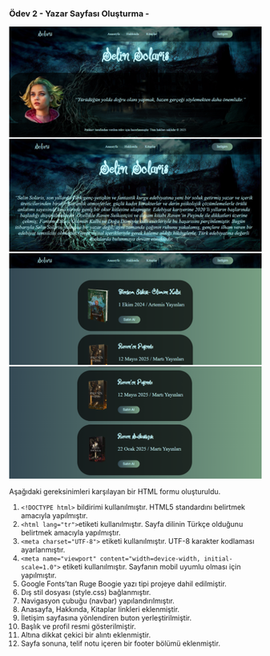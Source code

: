###  Ödev 2 - Yazar Sayfası Oluşturma -
![ Author-Page](src/project-1.png)
![ Author-Page](src/project-2.png)
![ Author-Page](src/project-3.png)
![ Author-Page](src/project-4.png)

Aşağıdaki gereksinimleri karşılayan bir HTML formu oluşturuldu.

1. `<!DOCTYPE html>` bildirimi kullanılmıştır. HTML5 standardını belirtmek amacıyla yapılmıştır.
2. `<html lang="tr">`etiketi kullanılmıştır. Sayfa dilinin Türkçe olduğunu belirtmek amacıyla yapılmıştır.
3. `<meta charset="UTF-8">` etiketi kullanılmıştır. UTF-8 karakter kodlaması ayarlanmıştır.
4. `<meta name="viewport" content="width=device-width, initial-scale=1.0">` etiketi kullanılmıştır. Sayfanın mobil uyumlu olması için yapılmıştır.
5. Google Fonts’tan Ruge Boogie yazı tipi projeye dahil edilmiştir.
6. Dış stil dosyası (style.css) bağlanmıştır.
7. Navigasyon çubuğu (navbar) yapılandırılmıştır.
8. Anasayfa, Hakkında, Kitaplar linkleri eklenmiştir.
9. İletişim sayfasına yönlendiren buton yerleştirilmiştir.
10. Başlık ve profil resmi gösterilmiştir.
11. Altına dikkat çekici bir alıntı eklenmiştir.
12. Sayfa sonuna, telif notu içeren bir footer bölümü eklenmiştir.
